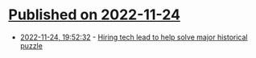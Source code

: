 # [Published on 2022-11-24](index.md)

* [2022-11-24, 19:52:32](https://news.ycombinator.com/item?id=33735503) - [Hiring tech lead to help solve major historical puzzle](https://nat.org/puzzle)
